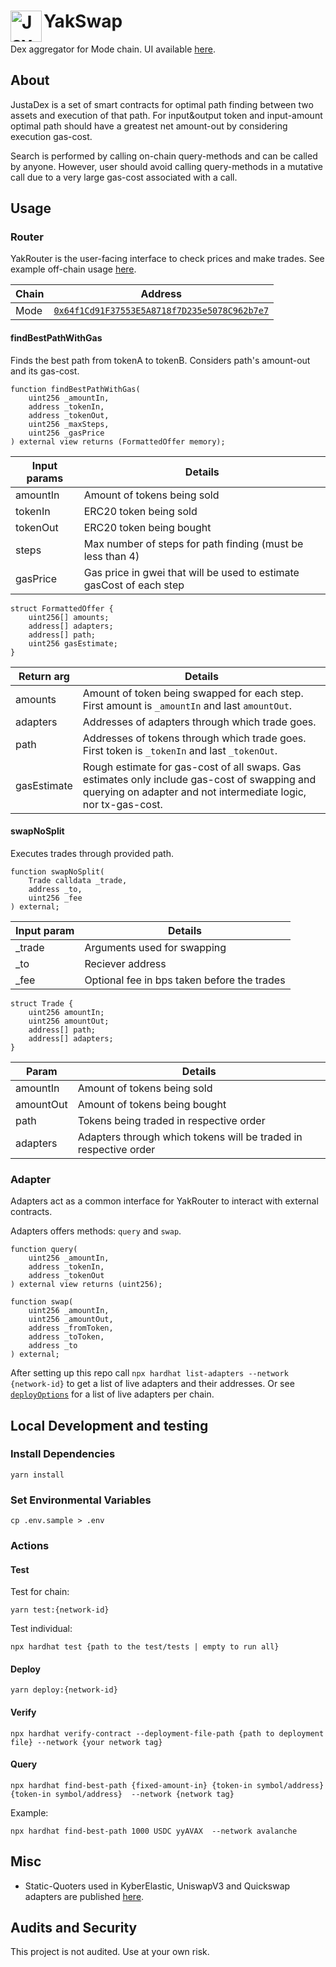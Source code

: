 # [<img align="left" alt="Java" width="50px" src="[https://github.com/yieldyak/brand-assets/blob/d6414e7e63a7e83b3d42376822a91f516cf325c4/y/y_400x400.png?raw=true](https://www.justadex.xyz/logo/logo-white.svg)" />](https://justadex.xyz) YakSwap 
Dex aggregator for Mode chain. UI available [here](https://justadex.xyz). 

## About

JustaDex is a set of smart contracts for optimal path finding between two assets and execution of that path. For input&output token and input-amount optimal path should have a greatest net amount-out by considering execution gas-cost.

Search is performed by calling on-chain query-methods and can be called by anyone. However, user should avoid calling query-methods in a mutative call due to a very large gas-cost associated with a call. 

## Usage


### Router

YakRouter is the user-facing interface to check prices and make trades. See example off-chain usage [here](./src/examples/debridge/main.js).


| Chain      | Address |
| ----------- | ----------- |
| Mode   | [`0x64f1Cd91F37553E5A8718f7D235e5078C962b7e7`](https://modescan.io/address/0x64f1Cd91F37553E5A8718f7D235e5078C962b7e7)

#### **findBestPathWithGas**


Finds the best path from tokenA to tokenB. Considers path's amount-out and its gas-cost.

```solidity
function findBestPathWithGas(
    uint256 _amountIn,
    address _tokenIn,
    address _tokenOut,
    uint256 _maxSteps,
    uint256 _gasPrice
) external view returns (FormattedOffer memory);
```


| Input params | Details |
| ------------ | ------- |
| amountIn     |  Amount of tokens being sold       |
| tokenIn      |   ERC20 token being sold      |
| tokenOut     |    ERC20 token being bought     |
| steps        | Max number of steps for path finding (must be less than 4)    |
| gasPrice             |   Gas price in gwei that will be used to estimate gasCost of each step      |


```solidity
struct FormattedOffer {
    uint256[] amounts;
    address[] adapters;
    address[] path;
    uint256 gasEstimate;
}
```


| Return arg | Details                                                                                        |
| ---------- | ---------------------------------------------------------------------------------------------- |
| amounts    | Amount of token being swapped for each step. First amount is `_amountIn` and last `amountOut`. |
| adapters   | Addresses of adapters through which trade goes.                                                |
| path       | Addresses of tokens through which trade goes. First token is `_tokenIn` and last `_tokenOut`.  |
|   gasEstimate         |     Rough estimate for gas-cost of all swaps. Gas estimates only include gas-cost of swapping and querying on adapter and not intermediate logic, nor tx-gas-cost.                                                                                           |



#### **swapNoSplit**

Executes trades through provided path.

```solidity
function swapNoSplit(
    Trade calldata _trade,
    address _to,
    uint256 _fee
) external;
```


| Input param | Details |
| ----------- | ------- |
| _trade            |   Arguments used for swapping      |
|  _to           |  Reciever address       |
| _fee        |  Optional fee in bps taken before the trades    |


```solidity
struct Trade {
    uint256 amountIn;
    uint256 amountOut;
    address[] path;
    address[] adapters;
}
```


| Param | Details |
| -------- | -------- |
| amountIn     |  Amount of tokens being sold     |
| amountOut     |  Amount of tokens being bought     |
| path     |   Tokens being traded in respective order     |
| adapters     |   Adapters through which tokens will be traded in respective order    |






### Adapter

Adapters act as a common interface for YakRouter to interact with external contracts.

Adapters offers methods: `query` and `swap`. 

```solidity
function query(
    uint256 _amountIn,
    address _tokenIn,
    address _tokenOut
) external view returns (uint256);

function swap(
    uint256 _amountIn,
    uint256 _amountOut,
    address _fromToken,
    address _toToken,
    address _to
) external;
```

After setting up this repo call `npx hardhat list-adapters --network {network-id}` to get a list of live adapters and their addresses. Or see  [`deployOptions`](./src/misc/deployOptions.js) for a list of live adapters per chain.


## Local Development and testing

### Install Dependencies

```
yarn install
```

### Set Environmental Variables

```
cp .env.sample > .env
```


### Actions

#### Test
Test for chain:
```
yarn test:{network-id}
```
Test individual:
```
npx hardhat test {path to the test/tests | empty to run all}
```

#### Deploy

```
yarn deploy:{network-id}
```
#### Verify
```
npx hardhat verify-contract --deployment-file-path {path to deployment file} --network {your network tag}
```

#### Query
```
npx hardhat find-best-path {fixed-amount-in} {token-in symbol/address} {token-in symbol/address}  --network {network tag}
```
Example:
```
npx hardhat find-best-path 1000 USDC yyAVAX  --network avalanche
```

## Misc

* Static-Quoters used in KyberElastic, UniswapV3 and Quickswap adapters are published [here](https://github.com/eden-network/uniswap-v3-static-quoter).

## Audits and Security

This project is not audited. Use at your own risk.
